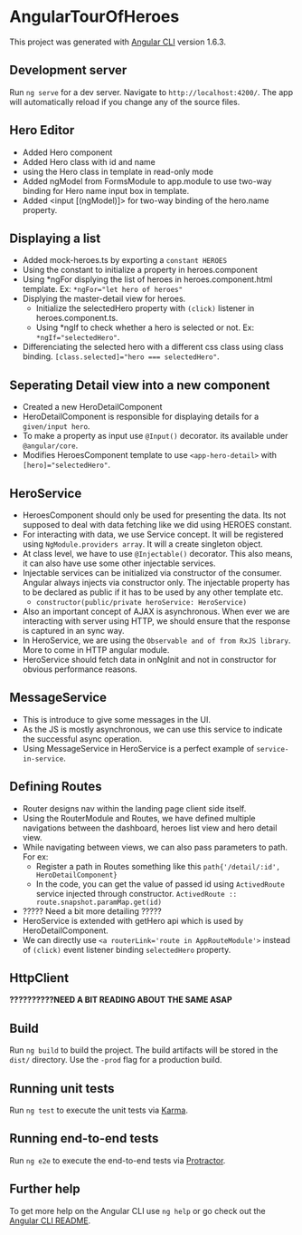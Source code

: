 # AngularTourOfHeroes

This project was generated with [Angular CLI](https://github.com/angular/angular-cli) version 1.6.3.

## Development server

Run `ng serve` for a dev server. Navigate to `http://localhost:4200/`. The app will automatically reload if you change any of the source files.

## Hero Editor

* Added Hero component
* Added Hero class with id and name
* using the Hero class in template in read-only mode
* Added ngModel from FormsModule to app.module to use two-way binding for Hero name input box in template.
* Added <input [(ngModel)]> for two-way binding of the  hero.name property.

## Displaying a list
* Added mock-heroes.ts by exporting a `constant HEROES`
* Using the constant to initialize a property in heroes.component
* Using *ngFor displying the list of heroes in heroes.component.html template. Ex: `*ngFor="let hero of heroes"`
* Displying the master-detail view for heroes.  
    * Initialize the selectedHero property with `(click)` listener in heroes.component.ts.
    * Using *ngIf to check whether a hero is selected or not. Ex: `*ngIf="selectedHero"`.
* Differenciating the selected hero with a different css class using class binding. `[class.selected]="hero === selectedHero"`.

## Seperating Detail view into a new component

* Created a new HeroDetailComponent
* HeroDetailComponent is responsible for displaying details for a `given/input hero`.
* To make a property as input use `@Input()` decorator. its available under `@angular/core`.
* Modifies HeroesComponent template to use `<app-hero-detail>` with `[hero]="selectedHero"`. 

## HeroService

* HeroesComponent should only be used for presenting the data. Its not supposed to deal with data fetching like we did using HEROES constant.
* For interacting with data, we use Service concept. It will be registered using `NgModule.providers array`. It will a create singleton object.
* At class level, we have to use `@Injectable()` decorator. This also means, it can also have use some other injectable services.
* Injectable services can be initialized via constructor of the consumer. Angular always injects via constructor only. The injectable property has to be declared as public if it has to be used by any other template etc.
    * `constructor(public/private heroService: HeroService)`
* Also an important concept of AJAX is asynchronous. When ever we are interacting with server using HTTP, we should ensure that the response is captured in an sync way. 
* In HeroService, we are using the `Observable and of from RxJS library`. More to come in HTTP angular module.
* HeroService should fetch data in onNgInit and not in constructor for obvious performance reasons.

## MessageService
* This is introduce to give some messages in the UI.
* As the JS is mostly asynchronous, we can use this service to indicate the successful async operation.
* Using MessageService in HeroService is a perfect example of `service-in-service`. 

## Defining Routes
* Router designs nav within the landing page client side itself.
* Using the RouterModule and Routes, we have defined multiple navigations between the dashboard, heroes list view and hero detail view.
* While navigating between views, we can also pass parameters to path. For ex:
    * Register a path in Routes something like this `path{'/detail/:id', HeroDetailComponent}`
    * In the code, you can get the value of passed id using `ActivedRoute` service injected through constructor. `ActivedRoute :: route.snapshot.paramMap.get(id)`
* ????? Need a bit more detailing ?????
* HeroService is extended with getHero api which is used by HeroDetailComponent.
* We can directly use `<a routerLink='route in AppRouteModule'>` instead of `(click)` event listener binding `selectedHero` property.

## HttpClient
**??????????NEED A BIT READING ABOUT THE SAME ASAP**

## Build

Run `ng build` to build the project. The build artifacts will be stored in the `dist/` directory. Use the `-prod` flag for a production build.

## Running unit tests

Run `ng test` to execute the unit tests via [Karma](https://karma-runner.github.io).

## Running end-to-end tests

Run `ng e2e` to execute the end-to-end tests via [Protractor](http://www.protractortest.org/).

## Further help

To get more help on the Angular CLI use `ng help` or go check out the [Angular CLI README](https://github.com/angular/angular-cli/blob/master/README.md).
